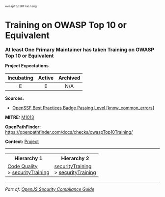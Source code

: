 <span style="font-size:0.8em;"><code>owaspTop10Training</code></span>  
# Training on OWASP Top 10 or Equivalent


<span style="font-size:1.15em;"><b>At least One Primary Maintainer has taken Training on OWASP Top 10 or Equivalent</b></span>

**Project Expectations**

<div align="center">

| Incubating | Active | Archived |
|:-----------:|:--------:|:----------:|
| E | E | N/A |

</div>




**Sources:**
- [OpenSSF Best Practices Badge Passing Level [know_common_errors]](https://www.bestpractices.dev/en/criteria)

**MITRE:**
[M1013](https://attack.mitre.org/mitigations/M1013/)

**OpenPathFinder:** https://openpathfinder.com/docs/checks/owaspTop10Training/

**Context:** [Project](../context-Project.md)



---

<table>
<tr>
  <th align="center">Hierarchy 1</th>
  <th align="center">Hierarchy 2</th>
</tr>
<tr>
  <td>
    <a href="../Code Quality">Code Quality</a><br> > 
    <a href="../securityTraining">securityTraining</a>
  </td>
  <td>
    <a href="../securityTraining">securityTraining</a><br> >
    <a href="../securityTraining">securityTraining</a>
  </td>
</tr>
</table>

---

*Part of: [OpenJS Security Compliance Guide](../README.md)* 